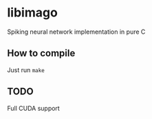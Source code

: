 # libimago
Spiking neural network implementation in pure C

## How to compile
Just run `make`

## TODO
Full CUDA support
